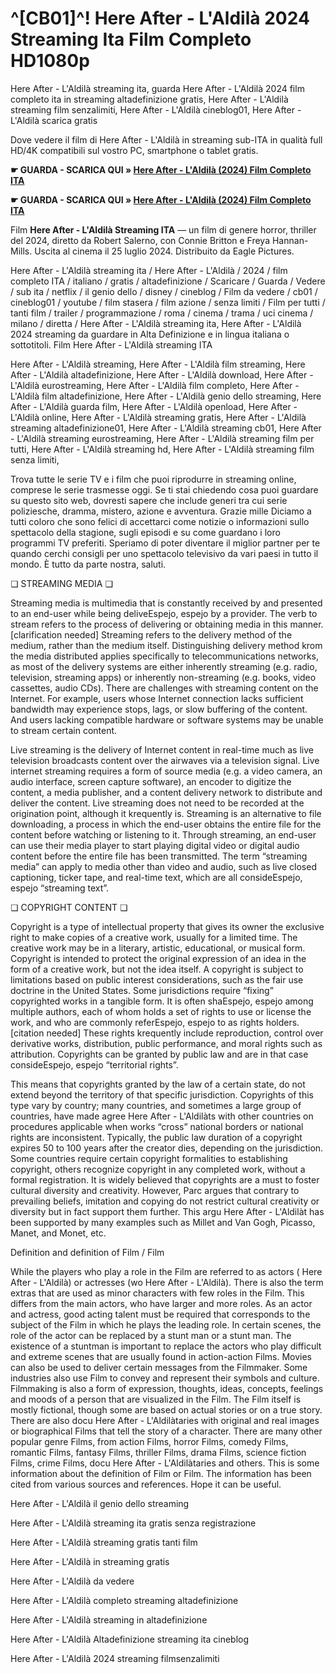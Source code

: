 # ^[CB01]^! Here After - L'Aldilà 2024 Streaming Ita Film Completo HD1080p

Here After - L'Aldilà streaming ita, guarda Here After - L'Aldilà 2024 film completo ita in streaming altadefinizione gratis, Here After - L'Aldilà streaming film senzalimiti, Here After - L'Aldilà cineblog01, Here After - L'Aldilà scarica gratis

Dove vedere il film di Here After - L'Aldilà in streaming sub-ITA in qualità full HD/4K compatibili sul vostro PC, smartphone o tablet gratis.

**☛ GUARDA - SCARICA QUI » [Here After - L'Aldilà (2024) Film Completo ITA](https://popcorn-tv.online/it/movie/1096838/here-after)**

**☛ GUARDA - SCARICA QUI » [Here After - L'Aldilà (2024) Film Completo ITA](https://popcorn-tv.online/it/movie/1096838/here-after)**

Film **Here After - L'Aldilà Streaming ITA** — un film di genere horror, thriller del 2024, diretto da Robert Salerno, con Connie Britton e Freya Hannan-Mills. Uscita al cinema il 25 luglio 2024. Distribuito da Eagle Pictures.

Here After - L'Aldilà streaming ita / Here After - L'Aldilà / 2024 / film completo ITA / italiano / gratis / altadefinizione / Scaricare / Guarda / Vedere / sub ita / netflix / il genio dello / disney / cineblog / Film da vedere / cb01 / cineblog01 / youtube / film stasera / film azione / senza limiti / Film per tutti / tanti film / trailer / programmazione / roma / cinema / trama / uci cinema / milano / diretta / Here After - L'Aldilà streaming ita, Here After - L'Aldilà 2024 streaming da guardare in Alta Definizione e in lingua italiana o sottotitoli. Film Here After - L'Aldilà streaming ITA

Here After - L'Aldilà streaming, Here After - L'Aldilà film streaming, Here After - L'Aldilà altadefinizione, Here After - L'Aldilà download, Here After - L'Aldilà eurostreaming, Here After - L'Aldilà film completo, Here After - L'Aldilà film altadefinizione, Here After - L'Aldilà genio dello streaming, Here After - L'Aldilà guarda film, Here After - L'Aldilà openload, Here After - L'Aldilà online, Here After - L'Aldilà streaming gratis, Here After - L'Aldilà streaming altadefinizione01, Here After - L'Aldilà streaming cb01, Here After - L'Aldilà streaming eurostreaming, Here After - L'Aldilà streaming film per tutti, Here After - L'Aldilà streaming hd, Here After - L'Aldilà streaming film senza limiti,

Trova tutte le serie TV e i film che puoi riprodurre in streaming online, comprese le serie trasmesse oggi. Se ti stai chiedendo cosa puoi guardare su questo sito web, dovresti sapere che include generi tra cui serie poliziesche, dramma, mistero, azione e avventura. Grazie mille Diciamo a tutti coloro che sono felici di accettarci come notizie o informazioni sullo spettacolo della stagione, sugli episodi e su come guardano i loro programmi TV preferiti. Speriamo di poter diventare il miglior partner per te quando cerchi consigli per uno spettacolo televisivo da vari paesi in tutto il mondo. È tutto da parte nostra, saluti.

❏ STREAMING MEDIA ❏

Streaming media is multimedia that is constantly received by and presented to an end-user while being deliveEspejo, espejo by a provider. The verb to stream refers to the process of delivering or obtaining media in this manner.[clarification needed] Streaming refers to the delivery method of the medium, rather than the medium itself. Distinguishing delivery method krom the media distributed applies specifically to telecommunications networks, as most of the delivery systems are either inherently streaming (e.g. radio, television, streaming apps) or inherently non-streaming (e.g. books, video cassettes, audio CDs). There are challenges with streaming content on the Internet. For example, users whose Internet connection lacks sufficient bandwidth may experience stops, lags, or slow buffering of the content. And users lacking compatible hardware or software systems may be unable to stream certain content.

Live streaming is the delivery of Internet content in real-time much as live television broadcasts content over the airwaves via a television signal. Live internet streaming requires a form of source media (e.g. a video camera, an audio interface, screen capture software), an encoder to digitize the content, a media publisher, and a content delivery network to distribute and deliver the content. Live streaming does not need to be recorded at the origination point, although it krequently is. Streaming is an alternative to file downloading, a process in which the end-user obtains the entire file for the content before watching or listening to it. Through streaming, an end-user can use their media player to start playing digital video or digital audio content before the entire file has been transmitted. The term “streaming media” can apply to media other than video and audio, such as live closed captioning, ticker tape, and real-time text, which are all consideEspejo, espejo “streaming text”.

❏ COPYRIGHT CONTENT ❏

Copyright is a type of intellectual property that gives its owner the exclusive right to make copies of a creative work, usually for a limited time. The creative work may be in a literary, artistic, educational, or musical form. Copyright is intended to protect the original expression of an idea in the form of a creative work, but not the idea itself. A copyright is subject to limitations based on public interest considerations, such as the fair use doctrine in the United States. Some jurisdictions require “fixing” copyrighted works in a tangible form. It is often shaEspejo, espejo among multiple authors, each of whom holds a set of rights to use or license the work, and who are commonly referEspejo, espejo to as rights holders.[citation needed] These rights krequently include reproduction, control over derivative works, distribution, public performance, and moral rights such as attribution. Copyrights can be granted by public law and are in that case consideEspejo, espejo “territorial rights”.

This means that copyrights granted by the law of a certain state, do not extend beyond the territory of that specific jurisdiction. Copyrights of this type vary by country; many countries, and sometimes a large group of countries, have made agree Here After - L'Aldilàts with other countries on procedures applicable when works “cross” national borders or national rights are inconsistent. Typically, the public law duration of a copyright expires 50 to 100 years after the creator dies, depending on the jurisdiction. Some countries require certain copyright formalities to establishing copyright, others recognize copyright in any completed work, without a formal registration. It is widely believed that copyrights are a must to foster cultural diversity and creativity. However, Parc argues that contrary to prevailing beliefs, imitation and copying do not restrict cultural creativity or diversity but in fact support them further. This argu Here After - L'Aldilàt has been supported by many examples such as Millet and Van Gogh, Picasso, Manet, and Monet, etc.

Definition and definition of Film / Film

While the players who play a role in the Film are referred to as actors ( Here After - L'Aldilà) or actresses (wo Here After - L'Aldilà). There is also the term extras that are used as minor characters with few roles in the Film. This differs from the main actors, who have larger and more roles. As an actor and actress, good acting talent must be required that corresponds to the subject of the Film in which he plays the leading role. In certain scenes, the role of the actor can be replaced by a stunt man or a stunt man. The existence of a stuntman is important to replace the actors who play difficult and extreme scenes that are usually found in action-action Films. Movies can also be used to deliver certain messages from the Filmmaker. Some industries also use Film to convey and represent their symbols and culture. Filmmaking is also a form of expression, thoughts, ideas, concepts, feelings and moods of a person that are visualized in the Film. The Film itself is mostly fictional, though some are based on actual stories or on a true story. There are also docu Here After - L'Aldilàtaries with original and real images or biographical Films that tell the story of a character. There are many other popular genre Films, from action Films, horror Films, comedy Films, romantic Films, fantasy Films, thriller Films, drama Films, science fiction Films, crime Films, docu Here After - L'Aldilàtaries and others. This is some information about the definition of Film or Film. The information has been cited from various sources and references. Hope it can be useful.

Here After - L'Aldilà il genio dello streaming

Here After - L'Aldilà streaming ita gratis senza registrazione

Here After - L'Aldilà streaming gratis tanti film

Here After - L'Aldilà in streaming gratis

Here After - L'Aldilà da vedere

Here After - L'Aldilà completo streaming altadefinizione

Here After - L'Aldilà streaming in altadefinizione

Here After - L'Aldilà Altadefinizione streaming ita cineblog

Here After - L'Aldilà 2024 streaming filmsenzalimiti
